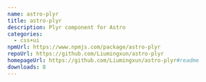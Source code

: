 ```yaml
---
name: astro-plyr
title: astro-plyr
description: Plyr component for Astro
categories:
  - css+ui
npmUrl: https://www.npmjs.com/package/astro-plyr
repoUrl: https://github.com/Liumingxun/astro-plyr
homepageUrl: https://github.com/Liumingxun/astro-plyr#readme
downloads: 8
---
```

